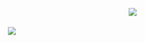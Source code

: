 <img align="right" src="https://visitor-badge.laobi.icu/badge?page_id=Franco-Ball.Franco-Ball" />

<h1 align="center">
    <img src="https://readme-typing-svg.herokuapp.com/?font=Righteous&size=35&center=true&vCenter=true&width=500&height=70&duration=4000&lines=Hi+There!+👋;+I'm+Franco+Ball!;" />
</h1>
